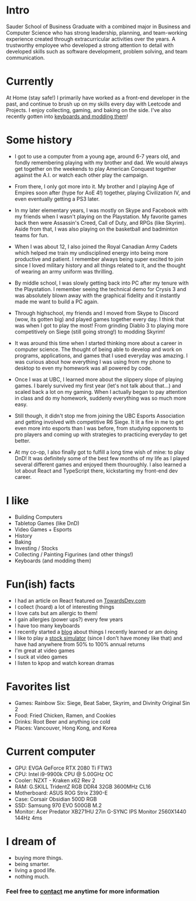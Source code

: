 
# Intro

Sauder School of Business Graduate with a combined major in Business and Computer Science who has strong leadership, planning, and team-working experience created through extracurricular activities over the years. A trustworthy employee who developed a strong attention to detail with developed skills such as software development, problem solving, and team communication. 

# Currently

At Home (stay safe!) I primarily have worked as a front-end developer in the past, and continue to brush up on my skills every day with Leetcode and Projects. I enjoy collecting, gaming, and baking on the side. I've also recently gotten into [keyboards and modding them](https://brianmli.medium.com/the-basics-custom-keyboard-711c6a665cbe)!

# Some history

- I got to use a computer from a young age, around 6-7 years old, and fondly remembering playing with my brother and dad. We would always get together on the weekends to play American Conquest together against the A.I. or watch each other play the campaign.

- From there, I only got more into it. My brother and I playing Age of Empires soon after (hype for AoE 4!) together, playing Civilization IV, and even eventually getting a PS3 later.

- In my later elementary years, I was mostly on Skype and Facebook with my friends when I wasn't playing on the Playstation. My favorite games back then were Assassin's Creed, Call of Duty, and RPGs (like Skyrim). Aside from that, I was also playing on the basketball and badminton teams for fun.

- When I was about 12, I also joined the Royal Canadian Army Cadets which helped me train my undisciplined energy into being more productive and patient. I remember always being super excited to join since I loved military history and all things related to it, and the thought of wearing an army uniform was thrilling.

- By middle school, I was slowly getting back into PC after my tenure with the Playstation. I remember seeing the technical demo for Crysis 3 and was absolutely blown away with the graphical fidelity and it instantly made me want to build a PC again. 

- Through highschool, my friends and I moved from Skype to Discord (wow, its gotten big) and played games together every day. I think that was when I got to play the most! From grinding Diablo 3 to playing more competitively on Siege (still going strong!) to modding Skyrim!

- It was around this time when I started thinking more about a career in computer science. The thought of being able to develop and work on programs, applications, and games that I used everyday was amazing. I was curious about how everything I was using from my phone to desktop to even my homework was all powered by code.

- Once I was at UBC, I learned more about the slippery slope of playing games. I barely survived my first year (let's not talk about that...) and scaled back a lot on my gaming. When I actually began to pay attention in class and do my homework, suddenly everything was so much more easy.

- Still though, it didn't stop me from joining the UBC Esports Association and getting involved with competitive R6 Siege. It lit a fire in me to get even more into esports than I was before, from studying opponents to pro players and coming up with strategies to practicing everyday to get better.

- At my co-op, I also finally got to fulfill a long time wish of mine: to play DnD! It was definitely some of the best few months of my life as I played several different games and enjoyed them thouroughly. I also learned a lot about React and TypeScript there, kickstarting my front-end dev career.

# I like

- Building Computers
- Tabletop Games (like DnD)
- Video Games + Esports 
- History
- Baking
- Investing / Stocks
- Collecting / Painting Figurines (and other things!)
- Keyboards (and modding them)

# Fun(ish) facts

- I had an article on React featured on [TowardsDev.com](https://towardsdev.com/using-reacts-useeffect-hook-b345de0afe15)
- I collect (hoard) a lot of interesting things
- I love cats but am allergic to them!
- I gain allergies (power ups?) every few years
- I have too many keyboards
- I recently started a [blog](https://brianmli.medium.com/) about things I recently learned or am doing
- I like to play a [stock simulator](https://www.investopedia.com/simulator/home.aspx) (since I don't have money like that) and have had anywhere from 50% to 100% annual returns 
- I'm great at video games
- I suck at video games
- I listen to kpop and watch korean dramas

# Favorites list
- Games: Rainbow Six: Siege, Beat Saber, Skyrim, and Divinity Original Sin 2
- Food: Fried Chicken, Ramen, and Cookies
- Drinks: Root Beer and anything ice cold
- Places: Vancouver, Hong Kong, and Korea

# Current computer
- GPU: EVGA GeForce RTX 2080 Ti FTW3
- CPU: Intel i9-9900k CPU @ 5.00GHz OC
- Cooler: NZXT - Kraken x62 Rev 2
- RAM: G.SKILL TridentZ RGB DDR4 32GB 3600MHz CL16
- Motherboard: ASUS ROG Strix Z390-E
- Case: Corsair Obsidian 500D RGB
- SSD: Samsung 970 EVO 500GB M.2
- Monitor: Acer Predator XB271HU 27in G-SYNC IPS Monitor 2560X1440 144Hz 4ms

# I dream of

- buying more things.
- being smarter.
- living a good life.
- nothing much.

### Feel free to [contact](https://brianmli.github.io/site/contact) me anytime for more information
